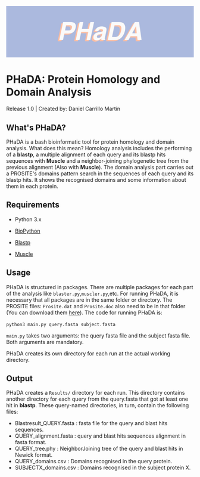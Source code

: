 ![logo](/picturename.jpg)

# PHaDA: Protein Homology and Domain Analysis

Release 1.0 | Created by: Daniel Carrillo Martín

## What's PHaDA?

PHaDA is a bash bioinformatic tool for protein homology and domain analysis. What does this mean? Homology analysis includes the performing of a **blastp**, a multiple alignment of each query and its blastp hits sequences with **Muscle** and a neighbor-joining phylogenetic tree from the previous alignment (Also with **Muscle**). The domain analysis part carries out a PROSITE's domains pattern search in the sequences of each query and its blastp hits. It shows the recognised domains and some information about them in each protein. 

## Requirements

- Python 3.x

- [BioPython](https://biopython.org/)

- [Blastp](https://blast.ncbi.nlm.nih.gov/Blast.cgi?PAGE_TYPE=BlastDocs&DOC_TYPE=Download)

- [Muscle](https://www.drive5.com/muscle/)

## Usage 

PHaDA is structured in packages. There are multiple packages for each part of the analysis like `blaster.py`,`muscler.py`,etc. For running PHaDA, it is necessary that all packages are in the same folder or directory. The PROSITE files: `Prosite.dat` and `Prosite.doc` also need to be in that folder (You can download them [here](ftp://ftp.expasy.org/databases/prosite)). The code for running PHaDA is:

`python3 main.py query.fasta subject.fasta`

`main.py` takes two arguments: the query fasta file and the subject fasta file. Both arguments are mandatory.

PHaDA creates its own directory for each run at the actual working directory. 

## Output

PHaDA creates a `Results/` directory for each run. This directory contains another directory for each query from the query.fasta that got at least one hit in **blastp**. These query-named directories, in turn, contain the following files:

- Blastresult_QUERY.fasta : fasta file for the query and blast hits sequences.
- QUERY_alignment.fasta : query and blast hits sequences alignment in fasta format.
- QUERY_tree.phy : NeighborJoining tree of the query and blast hits in Newick format.
- QUERY_domains.csv : Domains recognised in the query protein.
- SUBJECTX_domains.csv : Domains recognised in the subject protein X.
